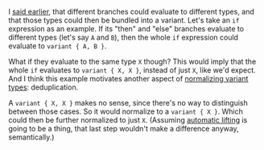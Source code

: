 I [said earlier](/daily/2025-03-19), that different branches could evaluate to
different types, and that those types could then be bundled into a variant.
Let's take an `if` expression as an example. If its "then" and "else" branches
evaluate to different types (let's say `A` and `B`), then the whole `if`
expression could evaluate to `variant { A, B }`.

What if they evaluate to the same type `X` though? This would imply that the
whole `if` evaluates to `variant { X, X }`, instead of just `X`, like we'd
expect. And I think this example motivates another aspect of
[normalizing variant types](/daily/2025-03-27): deduplication.

A `variant { X, X }` makes no sense, since there's no way to distinguish between
those cases. So it would normalize to a `variant { X }`. Which could then be
further normalized to just `X`. (Assuming [automatic lifting](/daily/2025-03-22)
is going to be a thing, that last step wouldn't make a difference anyway,
semantically.)
